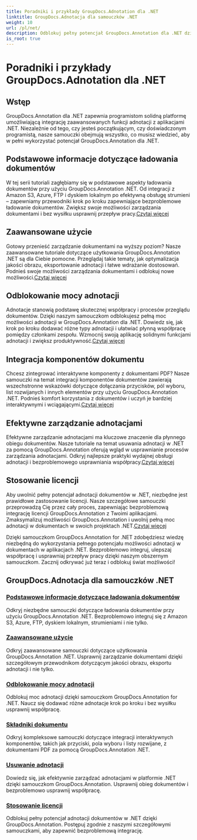 ```yaml
---
title: Poradniki i przykłady GroupDocs.Adnotation dla .NET
linktitle: GroupDocs.Adnotacja dla samouczków .NET
weight: 10
url: /pl/net/
description: Odblokuj pełny potencjał GroupDocs.Annotation dla .NET dzięki naszym samouczkom. Bezproblemowo integruj, ulepszaj współpracę i usprawniaj przepływy pracy.
is_root: true
---
```


# Poradniki i przykłady GroupDocs.Adnotation dla .NET

## Wstęp

GroupDocs.Annotation dla .NET zapewnia programistom solidną platformę umożliwiającą integrację zaawansowanych funkcji adnotacji z aplikacjami .NET. Niezależnie od tego, czy jesteś początkującym, czy doświadczonym programistą, nasze samouczki obejmują wszystko, co musisz wiedzieć, aby w pełni wykorzystać potencjał GroupDocs.Annotation dla .NET.

## Podstawowe informacje dotyczące ładowania dokumentów
 W tej serii tutoriali zagłębiamy się w podstawowe aspekty ładowania dokumentów przy użyciu GroupDocs.Annotation .NET. Od integracji z Amazon S3, Azure, FTP i dyskiem lokalnym po efektywną obsługę strumieni – zapewniamy przewodniki krok po kroku zapewniające bezproblemowe ładowanie dokumentów. Zwiększ swoje możliwości zarządzania dokumentami i bez wysiłku usprawnij przepływ pracy.[Czytaj więcej](./document-loading-essentials/)

## Zaawansowane użycie
Gotowy przenieść zarządzanie dokumentami na wyższy poziom? Nasze zaawansowane tutoriale dotyczące użytkowania GroupDocs.Annotation .NET są dla Ciebie pomocne. Przeglądaj takie tematy, jak optymalizacja jakości obrazu, eksportowanie adnotacji i łatwe wdrażanie dostosowań. Podnieś swoje możliwości zarządzania dokumentami i odblokuj nowe możliwości.[Czytaj więcej](./advanced-usage/)

## Odblokowanie mocy adnotacji
 Adnotacje stanowią podstawę skutecznej współpracy i procesów przeglądu dokumentów. Dzięki naszym samouczkom odblokujesz pełną moc możliwości adnotacji w GroupDocs.Annotation dla .NET. Dowiedz się, jak krok po kroku dodawać różne typy adnotacji i ułatwiać płynną współpracę pomiędzy członkami zespołu. Wzmocnij swoją aplikację solidnymi funkcjami adnotacji i zwiększ produktywność.[Czytaj więcej](./unlocking-annotation-power/)

## Integracja komponentów dokumentu
Chcesz zintegrować interaktywne komponenty z dokumentami PDF? Nasze samouczki na temat integracji komponentów dokumentów zawierają wszechstronne wskazówki dotyczące dołączania przycisków, pól wyboru, list rozwijanych i innych elementów przy użyciu GroupDocs.Annotation .NET. Podnieś komfort korzystania z dokumentów i uczyń je bardziej interaktywnymi i wciągającymi.[Czytaj więcej](./document-components/)

## Efektywne zarządzanie adnotacjami
 Efektywne zarządzanie adnotacjami ma kluczowe znaczenie dla płynnego obiegu dokumentów. Nasze tutoriale na temat usuwania adnotacji w .NET za pomocą GroupDocs.Annotation oferują wgląd w usprawnianie procesów zarządzania adnotacjami. Odkryj najlepsze praktyki wydajnej obsługi adnotacji i bezproblemowego usprawniania współpracy.[Czytaj więcej](./removing-annotations/)

## Stosowanie licencji
Aby uwolnić pełny potencjał adnotacji dokumentów w .NET, niezbędne jest prawidłowe zastosowanie licencji. Nasze szczegółowe samouczki przeprowadzą Cię przez cały proces, zapewniając bezproblemową integrację licencji GroupDocs.Annotation z Twoimi aplikacjami. Zmaksymalizuj możliwości GroupDocs.Annotation i uwolnij pełną moc adnotacji w dokumentach w swoich projektach .NET.[Czytaj więcej](./applying-licenses/)

Dzięki samouczkom GroupDocs.Annotation for .NET zdobędziesz wiedzę niezbędną do wykorzystania pełnego potencjału możliwości adnotacji w dokumentach w aplikacjach .NET. Bezproblemowo integruj, ulepszaj współpracę i usprawniaj przepływ pracy dzięki naszym obszernym samouczkom. Zacznij odkrywać już teraz i odblokuj świat możliwości!
## GroupDocs.Adnotacja dla samouczków .NET
### [Podstawowe informacje dotyczące ładowania dokumentów](./document-loading-essentials/)
Odkryj niezbędne samouczki dotyczące ładowania dokumentów przy użyciu GroupDocs.Annotation .NET. Bezproblemowo integruj się z Amazon S3, Azure, FTP, dyskiem lokalnym, strumieniami i nie tylko.
### [Zaawansowane użycie](./advanced-usage/)
Odkryj zaawansowane samouczki dotyczące użytkowania GroupDocs.Annotation .NET. Usprawnij zarządzanie dokumentami dzięki szczegółowym przewodnikom dotyczącym jakości obrazu, eksportu adnotacji i nie tylko.
### [Odblokowanie mocy adnotacji](./unlocking-annotation-power/)
Odblokuj moc adnotacji dzięki samouczkom GroupDocs.Annotation for .NET. Naucz się dodawać różne adnotacje krok po kroku i bez wysiłku usprawnij współpracę.
### [Składniki dokumentu](./document-components/)
Odkryj kompleksowe samouczki dotyczące integracji interaktywnych komponentów, takich jak przyciski, pola wyboru i listy rozwijane, z dokumentami PDF za pomocą GroupDocs.Annotation .NET.
### [Usuwanie adnotacji](./removing-annotations/)
Dowiedz się, jak efektywnie zarządzać adnotacjami w platformie .NET dzięki samouczkom GroupDocs.Annotation. Usprawnij obieg dokumentów i bezproblemowo usprawnij współpracę.
### [Stosowanie licencji](./applying-licenses/)
Odblokuj pełny potencjał adnotacji dokumentów w .NET dzięki GroupDocs.Annotation. Postępuj zgodnie z naszymi szczegółowymi samouczkami, aby zapewnić bezproblemową integrację.